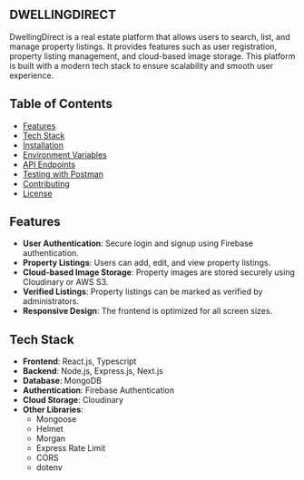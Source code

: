 ## DWELLINGDIRECT

DwellingDirect is a real estate platform that allows users to search, list, and manage property listings. It provides features such as user registration, property listing management, and cloud-based image storage. This platform is built with a modern tech stack to ensure scalability and smooth user experience.

## Table of Contents

- [Features](#features)
- [Tech Stack](#tech-stack)
- [Installation](#installation)
- [Environment Variables](#environment-variables)
- [API Endpoints](#api-endpoints)
- [Testing with Postman](#testing-with-postman)
- [Contributing](#contributing)
- [License](#license)

## Features

- **User Authentication**: Secure login and signup using Firebase authentication.
- **Property Listings**: Users can add, edit, and view property listings.
- **Cloud-based Image Storage**: Property images are stored securely using Cloudinary or AWS S3.
- **Verified Listings**: Property listings can be marked as verified by administrators.
- **Responsive Design**: The frontend is optimized for all screen sizes.

## Tech Stack

- **Frontend**: React.js, Typescript
- **Backend**: Node.js, Express.js, Next.js
- **Database**: MongoDB
- **Authentication**: Firebase Authentication
- **Cloud Storage**: Cloudinary
- **Other Libraries**:
  - Mongoose
  - Helmet
  - Morgan
  - Express Rate Limit
  - CORS
  - dotenv




